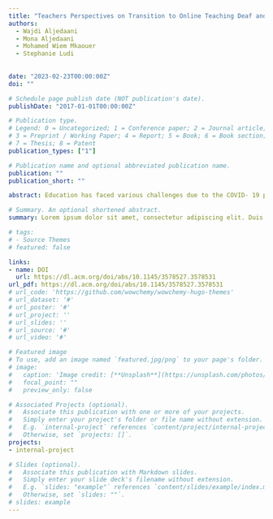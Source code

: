 ```yaml
---
title: "Teachers Perspectives on Transition to Online Teaching Deaf and Hard-of-Hearing Students during the COVID-19 Pandemic: A Case Study"
authors:
  - Wajdi Aljedaani
  - Mona Aljedaani
  - Mohamed Wiem Mkaouer
  - Stephanie Ludi
  
  
date: "2023-02-23T00:00:00Z"
doi: ""

# Schedule page publish date (NOT publication's date).
publishDate: "2017-01-01T00:00:00Z"

# Publication type.
# Legend: 0 = Uncategorized; 1 = Conference paper; 2 = Journal article;
# 3 = Preprint / Working Paper; 4 = Report; 5 = Book; 6 = Book section;
# 7 = Thesis; 8 = Patent
publication_types: ["1"]

# Publication name and optional abbreviated publication name.
publication: ""
publication_short: ""

abstract: Education has faced various challenges due to the COVID- 19 pandemic. These challenges were even more dramatic for deaf and hard-of-hearing students as they transitioned to the online setting. This paper aims to explore the teachers’ perspectives on transitioning to educating computer science deaf students at a technical college in the Kingdom of Saudi Arabia (KSA). Therefore, the paper presents the results of 10 surveys and 5 interviews with faculty to identify the main obstacles that teachers have faced during the transition. This study outcomes reveal several challenges related to poor accessibility of learning tools, issues with the online availability of materials, no updates on the teaching pedagogy to accommodate the new settings and communication problems between teachers and students. Our study outlines important takeaways to provide deaf and hard-of-hearing students with a better learning experience.

# Summary. An optional shortened abstract.
summary: Lorem ipsum dolor sit amet, consectetur adipiscing elit. Duis posuere tellus ac convallis placerat. Proin tincidunt magna sed ex sollicitudin condimentum.

# tags:
# - Source Themes
# featured: false

links:
- name: DOI
  url: https://dl.acm.org/doi/abs/10.1145/3578527.3578531
url_pdf: https://dl.acm.org/doi/abs/10.1145/3578527.3578531
# url_code: 'https://github.com/wowchemy/wowchemy-hugo-themes'
# url_dataset: '#'
# url_poster: '#'
# url_project: ''
# url_slides: ''
# url_source: '#'
# url_video: '#'

# Featured image
# To use, add an image named `featured.jpg/png` to your page's folder. 
# image:
#   caption: 'Image credit: [**Unsplash**](https://unsplash.com/photos/s9CC2SKySJM)'
#   focal_point: ""
#   preview_only: false

# Associated Projects (optional).
#   Associate this publication with one or more of your projects.
#   Simply enter your project's folder or file name without extension.
#   E.g. `internal-project` references `content/project/internal-project/index.md`.
#   Otherwise, set `projects: []`.
projects:
- internal-project

# Slides (optional).
#   Associate this publication with Markdown slides.
#   Simply enter your slide deck's filename without extension.
#   E.g. `slides: "example"` references `content/slides/example/index.md`.
#   Otherwise, set `slides: ""`.
# slides: example
---
```


<!-- {{% callout note %}}
Create your slides in Markdown - click the *Slides* button to check out the example.
{{% /callout %}}

Supplementary notes can be added here, including [code, math, and images](https://wowchemy.com/docs/writing-markdown-latex/). -->
